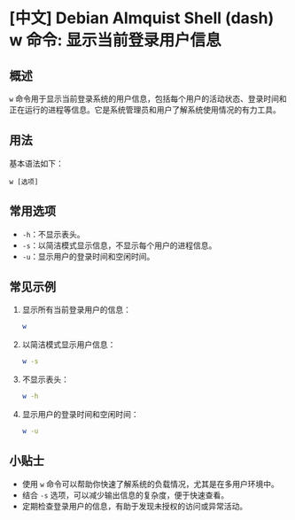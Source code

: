 # [中文] Debian Almquist Shell (dash) w 命令: 显示当前登录用户信息

## 概述
`w` 命令用于显示当前登录系统的用户信息，包括每个用户的活动状态、登录时间和正在运行的进程等信息。它是系统管理员和用户了解系统使用情况的有力工具。

## 用法
基本语法如下：
```
w [选项]
```

## 常用选项
- `-h`：不显示表头。
- `-s`：以简洁模式显示信息，不显示每个用户的进程信息。
- `-u`：显示用户的登录时间和空闲时间。

## 常见示例
1. 显示所有当前登录用户的信息：
   ```bash
   w
   ```

2. 以简洁模式显示用户信息：
   ```bash
   w -s
   ```

3. 不显示表头：
   ```bash
   w -h
   ```

4. 显示用户的登录时间和空闲时间：
   ```bash
   w -u
   ```

## 小贴士
- 使用 `w` 命令可以帮助你快速了解系统的负载情况，尤其是在多用户环境中。
- 结合 `-s` 选项，可以减少输出信息的复杂度，便于快速查看。
- 定期检查登录用户的信息，有助于发现未授权的访问或异常活动。